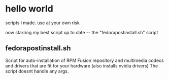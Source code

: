 # hello world
scripts i made. use at your own risk

now starring my best script up to date -- the "fedorapostinstall.sh" script

## fedorapostinstall.sh
Script for auto-installation of RPM Fusion repository and multimedia codecs and drivers that are fit for your hardware (also installs nvidia drivers)
The script doesnt handle any args.

